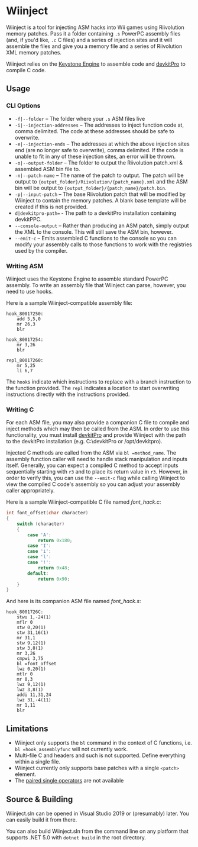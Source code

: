 # Wiinject

Wiinject is a tool for injecting ASM hacks into Wii games using Riivolution memory patches. Pass it a folder containing `.s` PowerPC assembly files
(and, if you'd like, `.c` C files) and a series of injection sites and it will assemble the files and give you a memory file and a series of 
Riivolution XML memory patches.

Wiinject relies on the [Keystone Engine](https://www.keystone-engine.org/) to assemble code and [devkitPro](https://devkitpro.org/) to compile C code.

## Usage

### CLI Options
* `-f|--folder` &ndash; The folder where your `.s` ASM files live
* `-i|--injection-addresses` &ndash; The addresses to inject function code at, comma delimited. The code at these addresses should be safe to overwrite.
* `-e|--injection-ends` &ndash; The addresses at which the above injection sites end (are no longer safe to overwrite), comma delimited.
                                If the code is unable to fit in any of these injection sites, an error will be thrown.
* `-o|--output-folder` &ndash; The folder to output the Riivolution patch.xml & assembled ASM bin file to.
* `-n|--patch-name` &ndash; The name of the patch to output. The patch will be output to `{output_folder}/Riivolution/{patch_name}.xml`
                            and the ASM bin will be output to `{output_folder}/{patch_name}/patch.bin`.
* `-p|--input-patch` &ndash; The base Riivolution patch that will be modified by Wiinject to contain the memory patches. A blank base template will be created if this is not provided.
* `d|devkitpro-path=` &dash; The path to a devkitPro installation containing devkitPPC.
* `--console-output` &ndash; Rather than producing an ASM patch, simply output the XML to the console. This will still save the ASM bin, however.
* `--emit-c` &ndash; Emits assembled C functions to the console so you can modify your assembly calls to those functions to work with the registries used by the compiler.

### Writing ASM
Wiinject uses the Keystone Engine to assemble standard PowerPC assembly. To write an assembly file that Wiinject can parse, however, you need to use hooks.

Here is a sample Wiinject-compatible assembly file:

```assembly
hook_80017250:
    add 5,5,0
    mr 26,3
    blr

hook_80017254:
    mr 3,26
    blr

repl_80017260:
    mr 5,25
    li 6,7
```

The `hook`s indicate which instructions to replace with a branch instruction to the function provided. The `repl` indicates a location to start overwriting
instructions directly with the instructions provided.

### Writing C

For each ASM file, you may also provide a companion C file to compile and inject methods which may then be called from the ASM. In order to use this functionality, you must
install [devkitPro](https://devkitpro.org/wiki/Getting_Started) and provide Wiinject with the path to the devkitPro installation (e.g. C:\devkitPro or /opt/devkitpro).

Injected C methods are called from the ASM via `bl =method_name`. The assembly function caller will need to handle stack manipulation and inputs itself. Generally, you can expect
a compiled C method to accept inputs sequentially starting with `r3` and to place its return value in `r3`. However, in order to verify this, you can use the `--emit-c` flag while
calling Wiinject to view the compiled C code's assembly so you can adjust your assembly caller appropriately.

Here is a sample Wiinject-compatible C file named *font_hack.c*:

```c
int font_offset(char character)
{
    switch (character)
    {
        case 'A':
            return 0x180;
        case 'I':
        case 'i':
        case 'l':
        case '!':
            return 0x48;
        default:
            return 0x90;
    }
}
```

And here is its companion ASM file named *font_hack.s*:

```assembly
hook_8001726C:
    stwu 1,-24(1)
    mflr 0
    stw 0,20(1)
    stw 31,16(1)
    mr 31,1
    stw 9,12(1)
    stw 3,8(1)
    mr 3,26
    cmpwi 3,75
    bl =font_offset
    lwz 0,20(1)
    mtlr 0
    mr 0,3
    lwz 9,12(1)
    lwz 3,8(1)
    addi 11,31,24
    lwz 31,-4(11)
    mr 1,11
    blr
```

## Limitations

* Wiinject only supports the `bl` command in the context of C functions, i.e. `bl =hook_assemblyfunc` will not currently work.
* Multi-file C and headers and such is not supported. Define everything within a single file.
* Wiinject currently only supports base patches with a single `<patch>` element.
* The [paired single operators](https://wiibrew.org/wiki/Paired_single) are not available

## Source & Building

Wiinject.sln can be opened in Visual Studio 2019 or (presumably) later. You can easily build it from there.

You can also build Wiinject.sln from the command line on any platform that supports .NET 5.0 with `dotnet build` in the root directory.